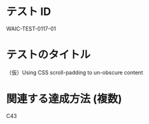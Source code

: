 # テスト ID

WAIC-TEST-0117-01

# テストのタイトル

（仮）Using CSS scroll-padding to un-obscure content

# 関連する達成方法 (複数)

C43
